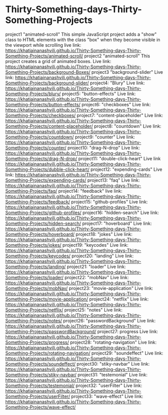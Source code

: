# Thirty-Something-days-Thirty-Something-Projects
project1 "animated-scroll" 
This simple JavaScript project adds a "show" class to HTML elements with the class "box" when they become visible in the viewport while scrolling
live link: https://khatiainanashvili.github.io/Thirty-Something-days-Thirty-Something-Projects/animated-scroll/
   project2 "animated-scroll"
              This project creates a grid of animated boxes.
Live link: https://khatiainanashvili.github.io/Thirty-Something-days-Thirty-Something-Projects/background-Boxes/
   project3 "background-slider"
Live link: https://khatiainanashvili.github.io/Thirty-Something-days-Thirty-Something-Projects/background-slider/
   project4: "Blury"
Live link: https://khatiainanashvili.github.io/Thirty-Something-days-Thirty-Something-Projects/blury/
   project5: "button-effects" 
Live link: https://khatiainanashvili.github.io/Thirty-Something-days-Thirty-Something-Projects/button-effects/
   project6: "checkboxes"
Live link: https://khatiainanashvili.github.io/Thirty-Something-days-Thirty-Something-Projects/checkboxes/
   project7: "content-placeholder"
Live link: https://khatiainanashvili.github.io/Thirty-Something-days-Thirty-Something-Projects/content-placeholder/
   project8: "countdown"
Live link: https://khatiainanashvili.github.io/Thirty-Something-days-Thirty-Something-Projects/countdown/
   project9: "counter"
Live link: https://khatiainanashvili.github.io/Thirty-Something-days-Thirty-Something-Projects/counter/
   project10: "drag-N-drop"
Live link: https://khatiainanashvili.github.io/Thirty-Something-days-Thirty-Something-Projects/drag-N-drop/
   project11: "double-click-heart"
Live link https://khatiainanashvili.github.io/Thirty-Something-days-Thirty-Something-Projects/dubble-click-heart/
   project12: "expending-cards"
Live link: https://khatiainanashvili.github.io/Thirty-Something-days-Thirty-Something-Projects/expending-cards/
   project13: "faq" 
Live link: https://khatiainanashvili.github.io/Thirty-Something-days-Thirty-Something-Projects/faq/
  project14: "feedback"
live link: https://khatiainanashvili.github.io/Thirty-Something-days-Thirty-Something-Projects/feedback/
  project15: "github-profiles" 
Live link: https://khatiainanashvili.github.io/Thirty-Something-days-Thirty-Something-Projects/github-profiles/
  project16: "hidden-search"
Live link: https://khatiainanashvili.github.io/Thirty-Something-days-Thirty-Something-Projects/hidden-search/
  project17: "hoverboard"
Live link: https://khatiainanashvili.github.io/Thirty-Something-days-Thirty-Something-Projects/hoverboard/
   project18: "jokes"
Live link: https://khatiainanashvili.github.io/Thirty-Something-days-Thirty-Something-Projects/jokes/
   project19: "keycodes"
Live link: https://khatiainanashvili.github.io/Thirty-Something-days-Thirty-Something-Projects/keycodes/
   project20: "landing"
Live link: https://khatiainanashvili.github.io/Thirty-Something-days-Thirty-Something-Projects/landing/
   project21: "loader"
Live link: https://khatiainanashvili.github.io/Thirty-Something-days-Thirty-Something-Projects/loader/
   project22: "mobNav"
Live link: https://khatiainanashvili.github.io/Thirty-Something-days-Thirty-Something-Projects/mobNav/
   project23: "movie-application"
Live link: https://khatiainanashvili.github.io/Thirty-Something-days-Thirty-Something-Projects/movie-application/
   project24: "netflix"
Live link: https://khatiainanashvili.github.io/Thirty-Something-days-Thirty-Something-Projects/netflix/
   project25: "notes"
Live link: https://khatiainanashvili.github.io/Thirty-Something-days-Thirty-Something-Projects/notes/
   project26: "passwordBackground"
Live link: https://khatiainanashvili.github.io/Thirty-Something-days-Thirty-Something-Projects/passwordBackground/
   project27: progress
Live link: https://khatiainanashvili.github.io/Thirty-Something-days-Thirty-Something-Projects/progress/
   project28: "rotating-navigation"
Live link: https://khatiainanashvili.github.io/Thirty-Something-days-Thirty-Something-Projects/rotating-navigation/
   project29: "soundeffect"
Live link: https://khatiainanashvili.github.io/Thirty-Something-days-Thirty-Something-Projects/soundeffect/
   project30: "stiky-navbar"
Live link: https://khatiainanashvili.github.io/Thirty-Something-days-Thirty-Something-Projects/stiky-navbar/
   project31: "testemonial"
Live link: https://khatiainanashvili.github.io/Thirty-Something-days-Thirty-Something-Projects/testemonial/
   project32: "userFilter"
Live link: https://khatiainanashvili.github.io/Thirty-Something-days-Thirty-Something-Projects/userFilter/
   project33: "wave-effect"
Live link: https://khatiainanashvili.github.io/Thirty-Something-days-Thirty-Something-Projects/wave-effect/
